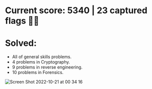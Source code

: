 # Current score: 5340 | 23 captured flags 🏴‍☠️
# Solved: 
  - All of general skills problems.
  - 4 problems in Cryptography.
  - 9 problems in reverse engineering.
  - 10 problems in Forensics.

![Screen Shot 2022-10-21 at 00 34 16](https://user-images.githubusercontent.com/61026156/197078417-b487a3a0-3fdf-47eb-9075-0c4251830a7f.png)
